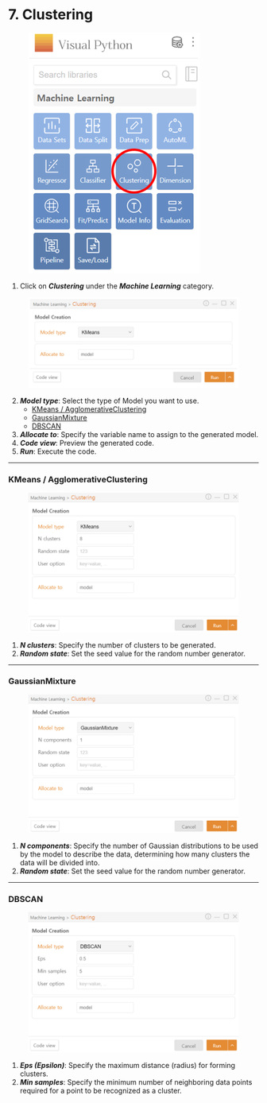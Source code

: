 # 7. Clustering

<figure><img src="../.gitbook/assets/image (351).png" alt="" width="346"><figcaption></figcaption></figure>

1. Click on _**Clustering**_ under the _**Machine Learning**_ category.

<figure><img src="../.gitbook/assets/image (352).png" alt="" width="563"><figcaption></figcaption></figure>

2. _**Model type**_: Select the type of Model you want to use.
   * [KMeans / AgglomerativeClustering](7.-clustering.md#kmeans-agglomerativeclustering)
   * [GaussianMixture](7.-clustering.md#gaussianmixture)
   * [DBSCAN](7.-clustering.md#dbscan)
3. _**Allocate to**_: Specify the variable name to assign to the generated model.
4. _**Code view**_: Preview the generated code.
5. _**Run**_: Execute the code.



***

### KMeans / AgglomerativeClustering

<figure><img src="../.gitbook/assets/image (353).png" alt="" width="563"><figcaption></figcaption></figure>

1. _**N clusters**_: Specify the number of clusters to be generated.
2. _**Random state**_: Set the seed value for the random number generator.



***

### GaussianMixture

<figure><img src="../.gitbook/assets/image (354).png" alt="" width="563"><figcaption></figcaption></figure>

1. _**N components**_: Specify the number of Gaussian distributions to be used by the model to describe the data, determining how many clusters the data will be divided into.
2. _**Random state**_: Set the seed value for the random number generator.



***

### DBSCAN

<figure><img src="../.gitbook/assets/image (355).png" alt="" width="563"><figcaption></figcaption></figure>

1. _**Eps (Epsilon)**_: Specify the maximum distance (radius) for forming clusters.
2. _**Min samples**_: Specify the minimum number of neighboring data points required for a point to be recognized as a cluster.

